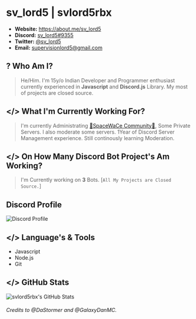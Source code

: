 # sv_lord5 | svlord5rbx

- **Website:** https://about.me/sv_lord5
- **Discord:** [sv_lord5#9355](https://discord.com/users/834888738919153684)
- **Twitter:** [@sv_lord5](https://twitter.com/sv_lord5)
- **Email:** supervisionlord5@gmail.com

## ? Who Am I?
> He/Him. I'm 15y/o Indian Developer and Programmer enthusiast currently experienced in **Javascript** and **Discord.js** Library. My most of projects are closed source.

## </> What I'm Currently Working For?
> I'm currently Administrating [🌟SpaceWaCe Community🌟](https://discord.gg/Z9W6J8w), Some Private Servers. I also moderate some servers. 1Year of Discord Server Management experience. Still continously learning Moderation.

## </> On How Many Discord Bot Project's Am Working?
> I'm Currently working on **3** Bots. [`All My Projects are Closed Source.`]


## Discord Profile
![Discord Profile](https://mydiscord.tolfix.com/?userId=834888738919153684)

## </> Language's & Tools
- Javascript
- Node.js
- Git

## </> GitHub Stats
![svlord5rbx's GitHub Stats](https://github-readme-stats.vercel.app/api?username=svlord5rbx&show_icons=true&theme=dracula&count_private=true&hide=prs,contribs)
 
###### Credits  to @DaStormer and @GalaxyDanMC.
<!--
Made by [sv_lord5#9355](https://discord.com/users/834888738919153684) with help of [GalaxyDanMC#0001](https://discord.com/users/448857983309316096)
-->
